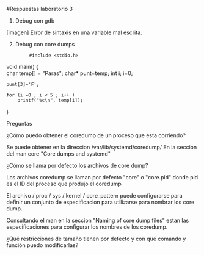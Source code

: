 #Respuestas laboratorio 3






1. Debug con gdb


[imagen]
Error de sintaxis en una variable mal escrita.


2. Debug con core dumps

            #include <stdio.h>
void main() {	
    char temp[] = "Paras";
    char* punt=temp;
    int i;
    i=0;   
    
    punt[3]='F';

    for (i =0 ; i < 5 ; i++ )
        printf("%c\n", temp[i]);
} 



Preguntas

¿Cómo puedo obtener el coredump de un proceso que esta corriendo?

Se puede obtener en la direccion  /var/lib/systemd/coredump/
En la seccion del man core "Core dumps and systemd"


¿Cómo se llama por defecto los archivos de core dump?

Los archivos coredump se llaman por defecto "core" o "core.pid"
donde pid es el ID del proceso que produjo el coredump

El archivo / proc / sys / kernel / core_pattern puede    configurarse para definir un conjunto de especificacion para utilizarse para nombrar los core dump.

Consultando el man en la seccion "Naming of core dump files" estan las especificaciones para configurar los nombres de los coredump.

       

¿Qué restricciones de tamaño tienen por defecto y con qué comando y función puedo modificarlas?





